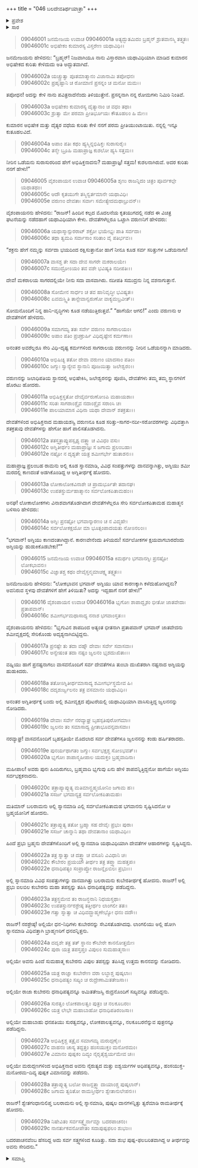 +++
title = "046 ಬಲದೇವತಿರ್ಥಯಾತ್ರಾ"
+++

<details><summary>ಪ್ರವೇಶ</summary>


।।   ಓಂ ಓಂ ನಮೋ ನಾರಾಯಣಾಯ।।   ಶ್ರೀ ವೇದವ್ಯಾಸಾಯ ನಮಃ ।।

ಶ್ರೀ ಕೃಷ್ಣದ್ವೈಪಾಯನ ವೇದವ್ಯಾಸ ವಿರಚಿತ  

**ಶ್ರೀ ಮಹಾಭಾರತ**

**ಶಲ್ಯ ಪರ್ವ**

**ಸಾರಸ್ವತ ಪರ್ವ**

**ಅಧ್ಯಾಯ 46**

</details>

<details><summary>ಸಾರ</summary>

ವರುಣನ ಅಭಿಷೇಕ (1-11). ಅಗ್ನಿತೀರ್ಥದ ಚರಿತ್ರೆ (12-20). ಕುಬೇರ ತೀರ್ಥದ ವರ್ಣನೆ (21-29).


</details>



> 09046001 ಜನಮೇಜಯ ಉವಾಚ
09046001a ಅತ್ಯದ್ಭುತಮಿದಂ ಬ್ರಹ್ಮನ್ ಶ್ರುತವಾನಸ್ಮಿ ತತ್ತ್ವತಃ।   
09046001c ಅಭಿಷೇಕಂ ಕುಮಾರಸ್ಯ ವಿಸ್ತರೇಣ ಯಥಾವಿಧಿ।।

ಜನಮೇಜಯನು ಹೇಳಿದನು: “ಬ್ರಹ್ಮನ್! ನಿಜವಾಗಿಯೂ ನಾನು ವಿಸ್ತಾರವಾಗಿ ಯಥಾವಿಧಿಯಾಗಿ ಮಾಡಿದ ಕುಮಾರನ ಅಭಿಷೇಕದ ಕುರಿತು ಕೇಳಿದುದು ಅತಿ ಅದ್ಭುತವಾಗಿದೆ.

> 09046002a ಯಚ್ಚ್ರುತ್ವಾ ಪೂತಮಾತ್ಮಾನಂ ವಿಜಾನಾಮಿ ತಪೋಧನ।   
09046002c ಪ್ರಹೃಷ್ಟಾನಿ ಚ ರೋಮಾಣಿ ಪ್ರಸನ್ನಂ ಚ ಮನೋ ಮಮ।।

ತಪೋಧನ! ಅದನ್ನು ಕೇಳಿ ನಾನು ಪವಿತ್ರನಾದೆನೆಂದು ತಿಳಿಯುತ್ತೇನೆ. ಪ್ರಸನ್ನನಾಗಿ ನನ್ನ ರೋಮಗಳು ನಿಮಿರಿ ನಿಂತಿವೆ.

> 09046003a ಅಭಿಷೇಕಂ ಕುಮಾರಸ್ಯ ದೈತ್ಯಾನಾಂ ಚ ವಧಂ ತಥಾ।   
09046003c ಶ್ರುತ್ವಾ ಮೇ ಪರಮಾ ಪ್ರೀತಿರ್ಭೂಯಃ ಕೌತೂಹಲಂ ಹಿ ಮೇ।।

ಕುಮಾರನ ಅಭಿಷೇಕ ಮತ್ತು ದೈತ್ಯರ ವಧೆಯ ಕುರಿತು ಕೇಳಿ ನನಗೆ ಪರಮ ಪ್ರೀತಿಯುಂಟಾಯಿತು. ನನ್ನಲ್ಲಿ ಇನ್ನೂ ಕುತೂಹಲವಿದೆ.

> 09046004a ಅಪಾಂ ಪತಿಃ ಕಥಂ ಹ್ಯಸ್ಮಿನ್ನಭಿಷಿಕ್ತಃ ಸುರಾಸುರೈಃ।   
09046004c ತನ್ಮೇ ಬ್ರೂಹಿ ಮಹಾಪ್ರಾಜ್ಞ ಕುಶಲೋ ಹ್ಯಸಿ ಸತ್ತಮ।।

ನೀರಿನ ಒಡೆಯನು ಸುರಾಸುರರಿಂದ ಹೇಗೆ ಅಭಿಷಿಕ್ತನಾದನು? ಮಹಾಪ್ರಾಜ್ಞ! ಸತ್ತಮ! ಕುಶಲನಾಗಿರುವೆ. ಅದರ ಕುರಿತು ನನಗೆ ಹೇಳು!”

> 09046005 ವೈಶಂಪಾಯನ ಉವಾಚ
09046005a ಶೃಣು ರಾಜನ್ನಿದಂ ಚಿತ್ರಂ ಪೂರ್ವಕಲ್ಪೇ ಯಥಾತಥಂ।   
09046005c ಆದೌ ಕೃತಯುಗೇ ತಸ್ಮಿನ್ವರ್ತಮಾನೇ ಯಥಾವಿಧಿ।  
09046005e ವರುಣಂ ದೇವತಾಃ ಸರ್ವಾಃ ಸಮೇತ್ಯೇದಮಥಾಬ್ರುವನ್।।

ವೈಶಂಪಾಯನನು ಹೇಳಿದನು: “ರಾಜನ್! ಹಿಂದಿನ ಕಲ್ಪದ ಮೊದಲನೆಯ ಕೃತಯುಗದಲ್ಲಿ ನಡೆದ ಈ ವಿಚಿತ್ರ ಘಟನೆಯನ್ನು ನಡೆದಹಾಗೆ ಯಥಾವಿಧಿಯಾಗಿ ಕೇಳು. ದೇವತೆಗಳೆಲ್ಲರೂ ಒಟ್ಟಾಗಿ ವರುಣನಿಗೆ ಹೇಳಿದರು:

> 09046006a ಯಥಾಸ್ಮಾನ್ಸುರರಾಟ್ ಶಕ್ರೋ ಭಯೇಭ್ಯಃ ಪಾತಿ ಸರ್ವದಾ।   
09046006c ತಥಾ ತ್ವಮಪಿ ಸರ್ವಾಸಾಂ ಸರಿತಾಂ ವೈ ಪತಿರ್ಭವ।।

“ಶಕ್ರನು ಹೇಗೆ ನಮ್ಮನ್ನು ಸರ್ವದಾ ಭಯದಿಂದ ರಕ್ಷಿಸುತ್ತಾನೋ ಹಾಗೆ ನೀನೂ ಕೂಡ ಸರ್ವ ಸರಿತ್ತುಗಳ ಒಡೆಯನಾಗು!

> 09046007a ವಾಸಶ್ಚ ತೇ ಸದಾ ದೇವ ಸಾಗರೇ ಮಕರಾಲಯೇ।   
09046007c ಸಮುದ್ರೋಽಯಂ ತವ ವಶೇ ಭವಿಷ್ಯತಿ ನದೀಪತಿಃ।।

ದೇವ! ಮಕರಾಲಯ ಸಾಗರದಲ್ಲಿಯೇ ನೀನು ಸದಾ ವಾಸವಾಗಿರು. ನದೀಪತಿ ಸಮುದ್ರನು ನಿನ್ನ ವಶನಾಗುತ್ತಾನೆ.

> 09046008a ಸೋಮೇನ ಸಾರ್ಧಂ ಚ ತವ ಹಾನಿವೃದ್ಧೀ ಭವಿಷ್ಯತಃ।   
09046008c ಏವಮಸ್ತ್ವಿತಿ ತಾನ್ದೇವಾನ್ವರುಣೋ ವಾಕ್ಯಮಬ್ರವೀತ್।।

ಸೋಮನೊಂದಿಗೆ ನಿನ್ನ ಹಾನಿ-ವೃದ್ಧಿಗಳು ಕೂಡ ನಡೆಯುತ್ತಿರುತ್ತವೆ.” “ಹಾಗೆಯೇ ಆಗಲಿ!” ಎಂದು ವರುಣನು ಆ ದೇವತೆಗಳಿಗೆ ಹೇಳಿದನು.

> 09046009a ಸಮಾಗಮ್ಯ ತತಃ ಸರ್ವೇ ವರುಣಂ ಸಾಗರಾಲಯಂ।   
09046009c ಅಪಾಂ ಪತಿಂ ಪ್ರಚಕ್ರುರ್ಹಿ ವಿಧಿದೃಷ್ಟೇನ ಕರ್ಮಣಾ।।

ಅನಂತರ ಅವರೆಲ್ಲರೂ ಸೇರಿ ವಿಧಿ-ದೃಷ್ಟ ಕರ್ಮಗಳಿಂದ ಸಾಗರಾಲಯ ವರುಣನನ್ನು ನೀರಿನ ಒಡೆಯನನ್ನಾಗಿ ಮಾಡಿದರು.

> 09046010a ಅಭಿಷಿಚ್ಯ ತತೋ ದೇವಾ ವರುಣಂ ಯಾದಸಾಂ ಪತಿಂ।   
09046010c ಜಗ್ಮುಃ ಸ್ವಾನ್ಯೇವ ಸ್ಥಾನಾನಿ ಪೂಜಯಿತ್ವಾ ಜಲೇಶ್ವರಂ।।

ವರುಣನನ್ನು ಜಲಾಧಿಪತಿಯ ಸ್ಥಾನದಲ್ಲಿ ಅಭಿಷೇಕಿಸಿ, ಜಲೇಶ್ವರನನ್ನು ಪೂಜಿಸಿ, ದೇವತೆಗಳು ತಮ್ಮ ತಮ್ಮ ಸ್ಥಾನಗಳಿಗೆ ಹೊರಟು ಹೋದರು.

> 09046011a ಅಭಿಷಿಕ್ತಸ್ತತೋ ದೇವೈರ್ವರುಣೋಽಪಿ ಮಹಾಯಶಾಃ।   
09046011c ಸರಿತಃ ಸಾಗರಾಂಶ್ಚೈವ ನದಾಂಶ್ಚೈವ ಸರಾಂಸಿ ಚ।  
09046011e ಪಾಲಯಾಮಾಸ ವಿಧಿನಾ ಯಥಾ ದೇವಾನ್ ಶತಕ್ರತುಃ।।

ದೇವತೆಗಳಿಂದ ಅಭಿಷಿಕ್ತನಾದ ಮಹಾಯಶಸ್ವಿ ವರುಣನೂ ಕೂಡ ಸರಿತ್ತು-ಸಾಗರ-ನದೀ-ಸರೋವರಗಳನ್ನು ವಿಧಿವತ್ತಾಗಿ ಶತಕ್ರತುವು ದೇವತೆಗಳನ್ನು ಹೇಗೋ ಹಾಗೆ ಪಾಲಿಸತೊಡಗಿದನು.

> 09046012a ತತಸ್ತತ್ರಾಪ್ಯುಪಸ್ಪೃಶ್ಯ ದತ್ತ್ವಾ ಚ ವಿವಿಧಂ ವಸು।   
09046012c ಅಗ್ನಿತೀರ್ಥಂ ಮಹಾಪ್ರಾಜ್ಞಃ ಸ ಜಗಾಮ ಪ್ರಲಂಬಹಾ।  
09046012e ನಷ್ಟೋ ನ ದೃಶ್ಯತೇ ಯತ್ರ ಶಮೀಗರ್ಭೇ ಹುತಾಶನಃ।।

ಮಹಾಪ್ರಾಜ್ಞ ಪ್ರಲಂಬಹ ರಾಮನು ಅಲ್ಲಿ ಕೂಡ ಸ್ನಾನಮಾಡಿ, ವಿವಿಧ ಸಂಪತ್ತುಗಳನ್ನು ದಾನವನ್ನಾಗಿತ್ತು, ಅಗ್ನಿಯು ಶಮೀ ಮರದಲ್ಲಿ ಕಾಣದಂತೆ ಅಡಗಿಕೊಂಡಿದ್ದ ಆ ಅಗ್ನಿತೀರ್ಥಕ್ಕೆ ಹೋದನು.

> 09046013a ಲೋಕಾಲೋಕವಿನಾಶೇ ಚ ಪ್ರಾದುರ್ಭೂತೇ ತದಾನಘ।   
09046013c ಉಪತಸ್ಥುರ್ಮಹಾತ್ಮಾನಂ ಸರ್ವಲೋಕಪಿತಾಮಹಂ।।

ಅನಘ! ಲೋಕಾಲೋಕಗಳು ವಿನಾಶವಾಗತೊಡಗಿದಾಗ ದೇವತೆಗಳೆಲ್ಲರೂ ಸೇರಿ ಸರ್ವಲೋಕಪಿತಾಮಹ ಮಹಾತ್ಮನ ಬಳಿಸಾರಿ ಹೇಳಿದರು:

> 09046014a ಅಗ್ನಿಃ ಪ್ರನಷ್ಟೋ ಭಗವಾನ್ಕಾರಣಂ ಚ ನ ವಿದ್ಮಹೇ।   
09046014c ಸರ್ವಲೋಕಕ್ಷಯೋ ಮಾ ಭೂತ್ಸಂಪಾದಯತು ನೋಽನಲಂ।।

“ಭಗವಾನ್! ಅಗ್ನಿಯು ಕಾಣದಂತಾಗಿದ್ದಾನೆ. ಕಾರಣವೇನೆಂದು ತಿಳಿಯದು! ಸರ್ವಲೋಕಗಳ ಕ್ಷಯವಾಗಬಾರದೆಂದು ಅಗ್ನಿಯನ್ನು ಹುಡುಕಿಕೊಡಬೇಕು!””

> 09046015 ಜನಮೇಜಯ ಉವಾಚ
09046015a ಕಿಮರ್ಥಂ ಭಗವಾನಗ್ನಿಃ ಪ್ರನಷ್ಟೋ ಲೋಕಭಾವನಃ।   
09046015c ವಿಜ್ಞಾತಶ್ಚ ಕಥಂ ದೇವೈಸ್ತನ್ಮಮಾಚಕ್ಷ್ವ ತತ್ತ್ವತಃ।।

ಜನಮೇಜಯನು ಹೇಳಿದನು: “ಲೋಕಭಾವನ ಭಗವಾನ್ ಅಗ್ನಿಯು ಯಾವ ಕಾರಣಕ್ಕಾಗಿ ಕಳೆದುಹೋಗಿದ್ದನು? ಅವನಿರುವ ಸ್ಥಳವು ದೇವತೆಗಳಿಗೆ ಹೇಗೆ ತಿಳಿಯಿತು? ಅದನ್ನು ಇದ್ದಹಾಗೆ ನನಗೆ ಹೇಳು!”

> 09046016 ವೈಶಂಪಾಯನ ಉವಾಚ
09046016a ಭೃಗೋಃ ಶಾಪಾದ್ಭೃಶಂ ಭೀತೋ ಜಾತವೇದಾಃ ಪ್ರತಾಪವಾನ್।   
09046016c ಶಮೀಗರ್ಭಮಥಾಸಾದ್ಯ ನನಾಶ ಭಗವಾಂಸ್ತತಃ।।

ವೈಶಂಪಾಯನನು ಹೇಳಿದನು: “ಭೃಗುವಿನ ಶಾಪದಿಂದ ಅತ್ಯಂತ ಭೀತನಾಗಿ ಪ್ರತಾಪವಾನ್ ಭಗವಾನ್ ಜಾತವೇದನು ಶಮೀವೃಕ್ಷದಲ್ಲಿ ಸೇರಿಕೊಂಡು ಅದೃಶ್ಯನಾಗಿಬಿಟ್ಟಿದ್ದನು.

> 09046017a ಪ್ರನಷ್ಟೇ ತು ತದಾ ವಹ್ನೌ ದೇವಾಃ ಸರ್ವೇ ಸವಾಸವಾಃ।   
09046017c ಅನ್ವೇಷಂತ ತದಾ ನಷ್ಟಂ ಜ್ವಲನಂ ಭೃಶದುಃಖಿತಾಃ।।

ವಹ್ನಿಯು ಹಾಗೆ ಪ್ರನಷ್ಟನಾಗಲು ವಾಸವನೊಂದಿಗೆ ಸರ್ವ ದೇವತೆಗಳೂ ತುಂಬಾ ದುಃಖಿತರಾಗಿ ನಷ್ಟನಾದ ಅಗ್ನಿಯನ್ನು ಹುಡುಕಿದರು.

> 09046018a ತತೋಽಗ್ನಿತೀರ್ಥಮಾಸಾದ್ಯ ಶಮೀಗರ್ಭಸ್ಥಮೇವ ಹಿ।   
09046018c ದದೃಶುರ್ಜ್ವಲನಂ ತತ್ರ ವಸಮಾನಂ ಯಥಾವಿಧಿ।।

ಅನಂತರ ಅಗ್ನಿತೀರ್ಥಕ್ಕೆ ಬಂದು ಅಲ್ಲಿ ಶಮೀವೃಕ್ಷದ ಪೊಟರೆಯಲ್ಲಿ ಯಥಾವಿಧಿಯಾಗಿ ವಾಸಿಸುತ್ತಿದ್ದ ಜ್ವಲನನನ್ನು ನೋಡಿದರು.

> 09046019a ದೇವಾಃ ಸರ್ವೇ ನರವ್ಯಾಘ್ರ ಬೃಹಸ್ಪತಿಪುರೋಗಮಾಃ।   
09046019c ಜ್ವಲನಂ ತಂ ಸಮಾಸಾದ್ಯ ಪ್ರೀತಾಭೂವನ್ಸವಾಸವಾಃ।

ನರವ್ಯಾಘ್ರ! ವಾಸವನೊಂದಿಗೆ ಬೃಹಸ್ಪತಿಯೇ ಮೊದಲಾದ ಸರ್ವ ದೇವತೆಗಳೂ ಜ್ವಲನನನ್ನು ಕಂಡು ಹರ್ಷಿತರಾದರು.

> 09046019e ಪುನರ್ಯಥಾಗತಂ ಜಗ್ಮುಃ ಸರ್ವಭಕ್ಷಶ್ಚ ಸೋಽಭವತ್।।   
09046020a ಭೃಗೋಃ ಶಾಪಾನ್ಮಹೀಪಾಲ ಯದುಕ್ತಂ ಬ್ರಹ್ಮವಾದಿನಾ।

ಮಹೀಪಾಲ! ಅವರು ಪುನಃ ಹಿಂದಿರುಗಲು, ಬ್ರಹ್ಮವಾದಿ ಭೃಗುವು ಏನು ಹೇಳಿ ಶಾಪವನ್ನಿತ್ತಿದ್ದನೋ ಹಾಗೆಯೇ ಅಗ್ನಿಯು ಸರ್ವಭಕ್ಷಕನಾದನು.

> 09046020c ತತ್ರಾಪ್ಯಾಪ್ಲುತ್ಯ ಮತಿಮಾನ್ಬ್ರಹ್ಮಯೋನಿಂ ಜಗಾಮ ಹ।।   
09046021a ಸಸರ್ಜ ಭಗವಾನ್ಯತ್ರ ಸರ್ವಲೋಕಪಿತಾಮಹಃ।

ಮತಿಮಾನ್ ಬಲರಾಮನು ಅಲ್ಲಿ ಸ್ನಾನಮಾಡಿ ಎಲ್ಲಿ ಸರ್ವಲೋಕಪಿತಾಮಹ ಭಗವಾನನು ಸೃಷ್ಟಿಸಿದನೋ ಆ ಬ್ರಹ್ಮಯೋನಿಗೆ ಹೋದನು.

> 09046021c ತತ್ರಾಪ್ಲುತ್ಯ ತತೋ ಬ್ರಹ್ಮಾ ಸಹ ದೇವೈಃ ಪ್ರಭುಃ ಪುರಾ।  
09046021e ಸಸರ್ಜ ಚಾನ್ನಾನಿ ತಥಾ ದೇವತಾನಾಂ ಯಥಾವಿಧಿ।।

ಹಿಂದೆ ಪ್ರಭು ಬ್ರಹ್ಮನು ದೇವತೆಗಳೊಂದಿಗೆ ಅಲ್ಲಿ ಸ್ನಾನಮಾಡಿ ಯಥಾವಿಧಿಯಾಗಿ ದೇವತೆಗಳ ಆಹಾರಗಳನ್ನು ಸೃಷ್ಟಿಸಿದ್ದನು.

> 09046022a ತತ್ರ ಸ್ನಾತ್ವಾ ಚ ದತ್ತ್ವಾ ಚ ವಸೂನಿ ವಿವಿಧಾನಿ ಚ।   
09046022c ಕೌಬೇರಂ ಪ್ರಯಯೌ ತೀರ್ಥಂ ತತ್ರ ತಪ್ತ್ವಾ ಮಹತ್ತಪಃ।  
09046022e ಧನಾಧಿಪತ್ಯಂ ಸಂಪ್ರಾಪ್ತೋ ರಾಜನ್ನೈಲಬಿಲಃ ಪ್ರಭುಃ।।

ಅಲ್ಲಿ ಸ್ನಾನಮಾಡಿ ವಿವಿಧ ಸಂಪತ್ತುಗಳನ್ನು ದಾನವಾಗಿತ್ತು ಬಲರಾಮನು ಕುಬೇರತೀರ್ಥಕ್ಕೆ ಹೋದನು. ರಾಜನ್! ಅಲ್ಲಿ ಪ್ರಭು ಐಲಬಿಲ ಕುಬೇರನು ಮಹಾ ತಪಸ್ಸನ್ನು ತಪಿಸಿ ಧನಾಧಿಪತ್ಯವನ್ನು ಪಡೆದಿದ್ದನು.

> 09046023a ತತ್ರಸ್ಥಮೇವ ತಂ ರಾಜನ್ಧನಾನಿ ನಿಧಯಸ್ತಥಾ।   
09046023c ಉಪತಸ್ಥುರ್ನರಶ್ರೇಷ್ಠ ತತ್ತೀರ್ಥಂ ಲಾಂಗಲೀ ತತಃ।   
09046023e ಗತ್ವಾ ಸ್ನಾತ್ವಾ ಚ ವಿಧಿವದ್ಬ್ರಾಹ್ಮಣೇಭ್ಯೋ ಧನಂ ದದೌ।।

ರಾಜನ್! ನರಶ್ರೇಷ್ಠ! ಅಲ್ಲಿಯೇ ಧನ-ನಿಧಿಗಳು ಕುಬೇರನನ್ನು ಸೇವಿಸತೊಡಗಿದವು. ಲಾಂಗಲಿಯು ಅಲ್ಲಿ ಹೋಗಿ ಸ್ನಾನಮಾಡಿ ವಿಧಿವತ್ತಾಗಿ ಬ್ರಾಹ್ಮಣರಿಗೆ ಧನವನ್ನಿತ್ತನು.

> 09046024a ದದೃಶೇ ತತ್ರ ತತ್ ಸ್ಥಾನಂ ಕೌಬೇರೇ ಕಾನನೋತ್ತಮೇ।   
09046024c ಪುರಾ ಯತ್ರ ತಪಸ್ತಪ್ತಂ ವಿಪುಲಂ ಸುಮಹಾತ್ಮನಾ।।

ಅಲ್ಲಿಯೇ ಅವನು ಹಿಂದೆ ಸುಮಹಾತ್ಮ ಕುಬೇರನು ವಿಪುಲ ತಪಸ್ಸನ್ನು ತಪಿಸಿದ್ದ ಉತ್ತಮ ಕಾನನವನ್ನು ನೋಡಿದನು.

> 09046025a ಯತ್ರ ರಾಜ್ಞಾ ಕುಬೇರೇಣ ವರಾ ಲಬ್ಧಾಶ್ಚ ಪುಷ್ಕಲಾಃ।   
09046025c ಧನಾಧಿಪತ್ಯಂ ಸಖ್ಯಂ ಚ ರುದ್ರೇಣಾಮಿತತೇಜಸಾ।।

ಅಲ್ಲಿಯೇ ರಾಜಾ ಕುಬೇರನು ಧನಾಧಿಪತ್ಯವನ್ನೂ ಅಮಿತತೇಜಸ್ವಿ ರುದ್ರನೊಂದಿಗೆ ಸಖ್ಯವನ್ನೂ ಪಡೆದಿದ್ದನು.

> 09046026a ಸುರತ್ವಂ ಲೋಕಪಾಲತ್ವಂ ಪುತ್ರಂ ಚ ನಲಕೂಬರಂ।   
09046026c ಯತ್ರ ಲೇಭೇ ಮಹಾಬಾಹೋ ಧನಾಧಿಪತಿರಂಜಸಾ।।

ಅಲ್ಲಿಯೇ ಮಹಾಬಾಹು ಧನಪತಿಯು ಸುರತ್ವವನ್ನೂ, ಲೋಕಪಾಲತ್ವವನ್ನೂ, ನಲಕೂಬರನೆನ್ನುವ ಪುತ್ರನನ್ನೂ ಪಡೆದಿದ್ದನು.

> 09046027a ಅಭಿಷಿಕ್ತಶ್ಚ ತತ್ರೈವ ಸಮಾಗಮ್ಯ ಮರುದ್ಗಣೈಃ।   
09046027c ವಾಹನಂ ಚಾಸ್ಯ ತದ್ದತ್ತಂ ಹಂಸಯುಕ್ತಂ ಮನೋರಮಂ।   
09046027e ವಿಮಾನಂ ಪುಷ್ಪಕಂ ದಿವ್ಯಂ ನೈರೃತೈಶ್ವರ್ಯಮೇವ ಚ।।

ಅಲ್ಲಿಯೇ ಮರುದ್ಗಣಗಳಿಂದ ಅಭಿಷಿಕ್ತನಾದ ಅವನು ನೈರುತ್ಯದ ಮತ್ತು ಐಶ್ವರ್ಯಗಳ ಅಧಿಪತ್ಯವನ್ನೂ, ಹಂಸಯುಕ್ತ-ಮನೋರಮ-ದಿವ್ಯ ಪುಷ್ಪಕ ವಿಮಾನವನ್ನು ಪಡೆದನು.

> 09046028a ತತ್ರಾಪ್ಲುತ್ಯ ಬಲೋ ರಾಜನ್ದತ್ತ್ವಾ ದಾಯಾಂಶ್ಚ ಪುಷ್ಕಲಾನ್।   
09046028c ಜಗಾಮ ತ್ವರಿತೋ ರಾಮಸ್ತೀರ್ಥಂ ಶ್ವೇತಾನುಲೇಪನಃ।।

ರಾಜನ್! ಶ್ವೇತಗಂಧಾನುಲಿಪ್ತ ಬಲರಾಮನು ಅಲ್ಲಿ ಸ್ನಾನಮಾಡಿ, ಪುಷ್ಕಲ ದಾನಗಳನ್ನಿತ್ತು ತ್ವರೆಮಾಡಿ ರಾಮತೀರ್ಥಕ್ಕೆ ಹೋದನು.

> 09046029a ನಿಷೇವಿತಂ ಸರ್ವಸತ್ತ್ವೈರ್ನಾಮ್ನಾ ಬದರಪಾಚನಂ।   
09046029c ನಾನರ್ತುಕವನೋಪೇತಂ ಸದಾಪುಷ್ಪಫಲಂ ಶುಭಂ।।

ಬದರಪಾಚನವೆಂಬ ಹೆಸರಿದ್ದ ಅದು ಸರ್ವ ಸತ್ತ್ವಗಳಿಂದ ಕೂಡಿತ್ತು. ಸದಾ ಶುಭ ಪುಷ್ಪ-ಫಲಬರಿತವಾಗಿದ್ದ ಆ ತೀರ್ಥವನ್ನು ಅವನು ಸೇರಿದನು.”


<details><summary>ಸಮಾಪ್ತಿ</summary>

ಇತಿ ಶ್ರೀಮಹಾಭಾರತೇ ಶಲ್ಯಪರ್ವಣಿ ಸಾರಸ್ವತಪರ್ವಣಿ ಬಲದೇವತಿರ್ಥಯಾತ್ರಾಯಾಂ ಷಟ್ಚತ್ವಾರಿಂಶೋಽಧ್ಯಾಯಃ।।  
ಇದು ಶ್ರೀಮಹಾಭಾರತದಲ್ಲಿ ಶಲ್ಯಪರ್ವದಲ್ಲಿ ಸಾರಸ್ವತಪರ್ವದಲ್ಲಿ ಬಲದೇವತೀರ್ಥಯಾತ್ರೆ ಎನ್ನುವ ನಲ್ವತ್ತಾರನೇ ಅಧ್ಯಾಯವು.

</details>
